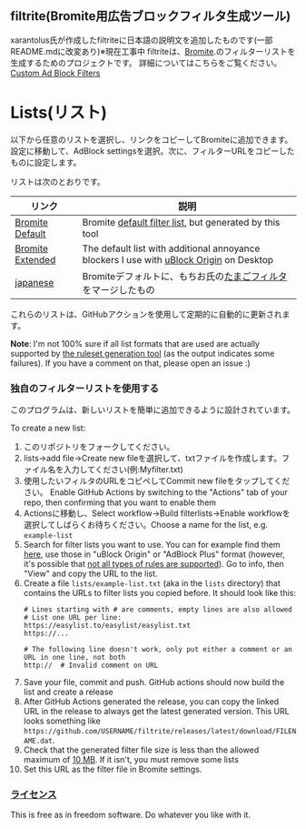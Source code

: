 ## filtrite(Bromite用広告ブロックフィルタ生成ツール)
xarantolus氏が作成したfiltriteに日本語の説明文を追加したものです(一部README.mdに改変あり)※現在工事中
filtriteは、[Bromite](https://www.bromite.org/).のフィルターリストを生成するためのプロジェクトです。
詳細についてはこちらをご覧ください。[Custom Ad Block Filters](https://www.bromite.org/custom-filters) 

# Lists(リスト)
以下から任意のリストを選択し、リンクをコピーしてBromiteに追加できます。 設定に移動して、AdBlock settingsを選択。次に、フィルターURLをコピーしたものに設定します。

リストは次のとおりです。


| リンク | 説明 |
| ------ | ------|
| [Bromite Default](https://github.com/xarantolus/filtrite/releases/latest/download/bromite-default.dat) | Bromite [default filter list](https://github.com/bromite/filters), but generated by this tool |
| [Bromite Extended](https://github.com/xarantolus/filtrite/releases/latest/download/bromite-extended.dat) | The default list with additional annoyance blockers I use with [uBlock Origin](https://github.com/gorhill/uBlock) on Desktop |
| [japanese](https://github.com/mikadukiken/filtrite-japanese/releases/latest/download/bromite-default+tamago.dat) | Bromiteデフォルトに、もちお氏の[たまごフィルタ](https://raw.githubusercontent.com/eEIi0A5L/adblock_filter/master/tamago_filter.txt)をマージしたもの|

これらのリストは、GitHubアクションを使用して定期的に自動的に更新されます。

**Note**: I'm not 100% sure if all list formats that are used are actually supported by [the ruleset generation tool](https://github.com/xarantolus/subresource_filter_tools) (as the output indicates some failures). If you have a comment on that, please open an issue :)

### 独自のフィルターリストを使用する
このプログラムは、新しいリストを簡単に追加できるように設計されています。

To create a new list:

1. このリポジトリをフォークしてください。
2. lists→add file→Create new fileを選択して、txtファイルを作成します。ファイル名を入力してください(例:Myfilter.txt)
3. 使用したいフィルタのURLをコピペしてCommit new fileをタップしてください。
Enable GitHub Actions by switching to the "Actions" tab of your repo, then confirming that you want to enable them
4. Actionsに移動し、Select workflow→Build filterlists→Enable workflowを選択してしばらくお待ちください。Choose a name for the list, e.g. `example-list`
5. Search for filter lists you want to use. You can for example find them [here](https://filterlists.com/), use those in "uBlock Origin" or "AdBlock Plus" format (however, it's possible that [not all types of rules are supported](https://github.com/bromite/bromite/wiki/AdBlocking)). Go to info, then "View" and copy the URL to the list.
6. Create a file `lists/example-list.txt` (aka in the `lists` directory) that contains the URLs to filter lists you copied before. It should look like this:
    ```
    # Lines starting with # are comments, empty lines are also allowed
    # List one URL per line:
    https://easylist.to/easylist/easylist.txt
    https://...

    # The following line doesn't work, only put either a comment or an URL in one line, not both
    http://  # Invalid comment on URL
    ```
5. Save your file, commit and push. GitHub actions should now build the list and create a release
6. After GitHub Actions generated the release, you can copy the linked URL in the release to always get the latest generated version. This URL looks something like `https://github.com/USERNAME/filtrite/releases/latest/download/FILENAME.dat`. 
7. Check that the generated filter file size is less than the allowed maximum of [10 MB](https://github.com/bromite/bromite/blob/e5771ef891cf01dd5aeaaec5e092841929a9a541/build/patches/Bromite-AdBlockUpdaterService.patch#L1152-L1153). If it isn't, you must remove some lists
8. Set this URL as the filter file in Bromite settings.

### [ライセンス](LICENSE)
This is free as in freedom software. Do whatever you like with it.
